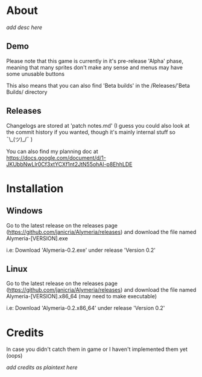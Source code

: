 # About

*add desc here*

## Demo
Please note that this game is currently in it's pre-release 'Alpha' phase, meaning that many sprites don't make any sense and menus may have some unusable buttons

This also means that you can also find 'Beta builds' in the /Releases/'Beta Builds/ directory

## Releases

Changelogs are stored at 'patch notes.md'
(I guess you could also look at the commit history if you wanted, though it's mainly internal stuff so ¯\\\_(ツ)\_/¯ )

You can also find my planning doc at https://docs.google.com/document/d/1-JKUbbNwLlr0Cf3xtYCXf1nt2JtN55ohAl-p8EhhLDE

# Installation

## Windows

Go to the latest release on the releases page (https://github.com/janicria/Alymeria/releases) and download the file named Alymeria-[VERSION].exe

i.e: Download 'Alymeria-0.2.exe' under release 'Version 0.2'

## Linux

Go to the latest release on the releases page (https://github.com/janicria/Alymeria/releases) and download the file named Alymeria-[VERSION].x86_64 (may need to make executable)

i.e: Download 'Alymeria-0.2.x86_64' under release 'Version 0.2'

# Credits
In case you didn't catch them in game or I haven't implemented them yet (oops)

*add credits as plaintext here*

